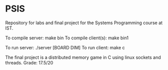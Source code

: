 # PSIS

Repository for labs and final project for the Systems Programming course at IST.

To compile server: make bin
To compile client(s): make bin1

To run server: ./server [BOARD DIM]
To run client: make c

The final project is a distributed memory game in C using linux sockets and threads. Grade: 17.5/20
